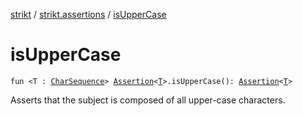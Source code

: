 [strikt](../index.md) / [strikt.assertions](index.md) / [isUpperCase](./is-upper-case.md)

# isUpperCase

`fun <T : `[`CharSequence`](https://kotlinlang.org/api/latest/jvm/stdlib/kotlin/-char-sequence/index.html)`> `[`Assertion`](../strikt.api/-assertion/index.md)`<`[`T`](is-upper-case.md#T)`>.isUpperCase(): `[`Assertion`](../strikt.api/-assertion/index.md)`<`[`T`](is-upper-case.md#T)`>`

Asserts that the subject is composed of all upper-case characters.

